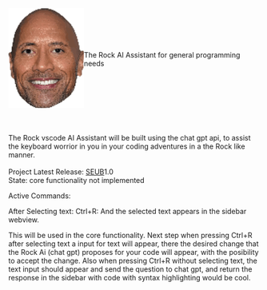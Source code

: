 <div style="display: flex; align-items: center;">
  <span style="flex: 0 0 30%; max-width: 30%; text-align: center;">
    <img src="media/icon.svg" alt="Icon" style="width: 100%; height: auto;">
  </span>
  <p style="flex: 1; margin: 0;">The Rock AI Assistant for general programming needs</p>
</div>
<br>
<br>

The Rock vscode AI Assistant will be built using the chat gpt api, to assist the keyboard worrior in you in your coding adventures in a the Rock like manner.
<br><br>
Project Latest Release: [SEUB](# "SuperEarlyUltraBeta")1.0<br>State: core functionality not implemented

Active Commands:

After Selecting text:
  Ctrl+R: And the selected text appears in the sidebar webview.
  
This will be used in the core functionality. Next step when pressing Ctrl+R after selecting text a input for text will appear,
there the desired change that the Rock Ai (chat gpt) proposes for your code will appear, with the posibility to accept the change.
Also when pressing Ctrl+R without selecting text, the text input should appear and send the question to chat gpt, and return the
response in the sidebar with code with syntax highlighting would be cool.
  
